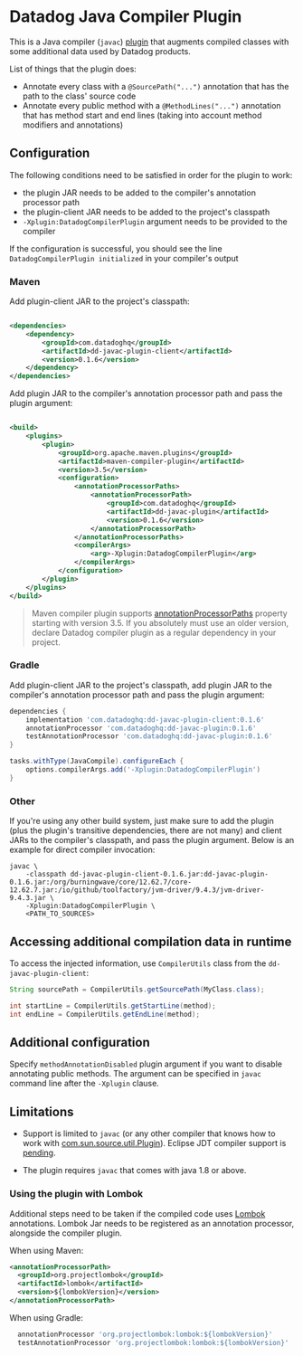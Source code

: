 # Datadog Java Compiler Plugin

This is a Java compiler (`javac`) [plugin](https://openjdk.org/groups/compiler/processing-code.html#plugin) that
augments compiled classes with some additional data used by Datadog products.

List of things that the plugin does:

- Annotate every class with a `@SourcePath("...")` annotation that has the path to the class' source code
- Annotate every public method with a `@MethodLines("...")` annotation that has method start and end lines (taking into account method modifiers and annotations)

## Configuration

The following conditions need to be satisfied in order for the plugin to work:

- the plugin JAR needs to be added to the compiler's annotation processor path
- the plugin-client JAR needs to be added to the project's classpath
- `-Xplugin:DatadogCompilerPlugin` argument needs to be provided to the compiler

If the configuration is successful, you should see the line `DatadogCompilerPlugin initialized` in your compiler's
output

### Maven

Add plugin-client JAR to the project's classpath:

```xml

<dependencies>
    <dependency>
        <groupId>com.datadoghq</groupId>
        <artifactId>dd-javac-plugin-client</artifactId>
        <version>0.1.6</version>
    </dependency>
</dependencies>
```

Add plugin JAR to the compiler's annotation processor path and pass the plugin argument:

```xml 

<build>
    <plugins>
        <plugin>
            <groupId>org.apache.maven.plugins</groupId>
            <artifactId>maven-compiler-plugin</artifactId>
            <version>3.5</version>
            <configuration>
                <annotationProcessorPaths>
                    <annotationProcessorPath>
                        <groupId>com.datadoghq</groupId>
                        <artifactId>dd-javac-plugin</artifactId>
                        <version>0.1.6</version>
                    </annotationProcessorPath>
                </annotationProcessorPaths>
                <compilerArgs>
                    <arg>-Xplugin:DatadogCompilerPlugin</arg>
                </compilerArgs>
            </configuration>
        </plugin>
    </plugins>
</build>
```

> Maven compiler plugin supports
> [annotationProcessorPaths](https://maven.apache.org/plugins/maven-compiler-plugin/compile-mojo.html#annotationProcessorPaths)
> property starting with version 3.5.
> If you absolutely must use an older version, declare Datadog compiler plugin as a regular dependency in your project.

### Gradle

Add plugin-client JAR to the project's classpath, add plugin JAR to the compiler's annotation processor path and pass
the plugin argument:

```groovy
dependencies {
    implementation 'com.datadoghq:dd-javac-plugin-client:0.1.6'
    annotationProcessor 'com.datadoghq:dd-javac-plugin:0.1.6'
    testAnnotationProcessor 'com.datadoghq:dd-javac-plugin:0.1.6'
}

tasks.withType(JavaCompile).configureEach {
    options.compilerArgs.add('-Xplugin:DatadogCompilerPlugin')
}
```

### Other

If you're using any other build system, just make sure to add the plugin 
(plus the plugin's transitive dependencies, there are not many)
and client JARs to the compiler's classpath, and pass the plugin argument.
Below is an example for direct compiler invocation:

```shell
javac \
    -classpath dd-javac-plugin-client-0.1.6.jar:dd-javac-plugin-0.1.6.jar:/org/burningwave/core/12.62.7/core-12.62.7.jar:/io/github/toolfactory/jvm-driver/9.4.3/jvm-driver-9.4.3.jar \
    -Xplugin:DatadogCompilerPlugin \
    <PATH_TO_SOURCES>
```

## Accessing additional compilation data in runtime

To access the injected information, use `CompilerUtils` class from the `dd-javac-plugin-client`:

```java
String sourcePath = CompilerUtils.getSourcePath(MyClass.class);

int startLine = CompilerUtils.getStartLine(method);
int endLine = CompilerUtils.getEndLine(method);
```

## Additional configuration

Specify `methodAnnotationDisabled` plugin argument if you want to disable annotating public methods.
The argument can be specified in `javac` command line after the `-Xplugin` clause.

## Limitations

- Support is limited to `javac` (or any other compiler that knows how to work
  with [com.sun.source.util.Plugin](https://docs.oracle.com/javase/8/docs/jdk/api/javac/tree/com/sun/source/util/Plugin.html)).
  Eclipse JDT compiler support is [pending](https://bugs.eclipse.org/bugs/show_bug.cgi?id=574899).

- The plugin requires `javac` that comes with java 1.8 or above.

### Using the plugin with Lombok
Additional steps need to be taken if the compiled code uses [Lombok](https://projectlombok.org/) annotations. 
Lombok Jar needs to be registered as an annotation processor, alongside the compiler plugin.

When using Maven:
```xml
<annotationProcessorPath>
  <groupId>org.projectlombok</groupId>
  <artifactId>lombok</artifactId>
  <version>${lombokVersion}</version>
</annotationProcessorPath>
```

When using Gradle: 
```groovy
  annotationProcessor 'org.projectlombok:lombok:${lombokVersion}'
  testAnnotationProcessor 'org.projectlombok:lombok:${lombokVersion}'
```
